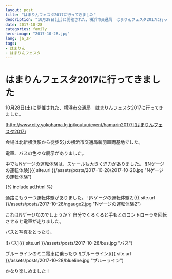 ```yaml
---
layout: post
title: "はまりんフェスタ2017に行ってきました"
description: "10月28日(土)に開催された、横浜市交通局　はまりんフェスタ2017に行ってきました。"
date: 2017-10-28
categories: family
hero-image: "2017-10-28.jpg"
lang: ja_JP
tags:
- はまりん
- はまりんフェスタ
---
```


# はまりんフェスタ2017に行ってきました

10月28日(土)に開催された、横浜市交通局　はまりんフェスタ2017に行ってきました。

[http://www.city.yokohama.lg.jp/koutuu/event/hamarin2017/](はまりんフェスタ2017)

会場は北新横浜駅から徒歩5分の横浜市交通局新羽車両基地でした。

電車、バスの色々な展示がありました。

中でもNゲージの運転体験は、スケールも大きく迫力がありました。
![Nゲージの運転体験]({{ site.url }}/assets/posts/2017-10-28/2017-10-28.jpg "Nゲージの運転体験")

{% include ad.html %}


通路にもう一つ運転体験がありました。
![Nゲージの運転体験2]({{ site.url }}/assets/posts/2017-10-28/ngauge2.jpg "Nゲージの運転体験2")


これはNゲージなのでしょうか？
自分でくるくると手もとのコントローラを回転させると電車が走りました。


バスと写真をとったり、

![バス]({{ site.url }}/assets/posts/2017-10-28/bus.jpg "バス")


ブルーラインのミニ電車に乗ったり
![ブルーライン]({{ site.url }}/assets/posts/2017-10-28/blueline.jpg "ブルーライン")


かなり楽しめました！

